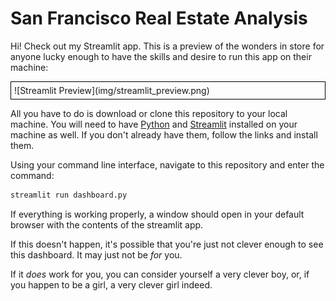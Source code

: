 # San Francisco Real Estate Analysis

Hi! Check out my Streamlit app. This is a preview of the wonders in store for anyone lucky enough to have the skills and desire to run this app on their machine:

<div style="border: 1px solid black; padding: 5px;">
  ![Streamlit Preview](img/streamlit_preview.png)
</div>

All you have to do is download or clone this repository to your local machine. You will need to have [Python](https://www.python.org/downloads/) and [Streamlit](https://docs.streamlit.io/get-started/installation) installed on your machine as well. If you don't already have them, follow the links and install them. 

Using your command line interface, navigate to this repository and enter the command:

```bash
streamlit run dashboard.py
```

If everything is working properly, a window should open in your default browser with the contents of the streamlit app.

If this doesn't happen, it's possible that you're just not clever enough to see this dashboard. It may just not be _for_ you. 

If it _does_ work for you, you can consider yourself a very clever boy, or, if you happen to be a girl, a very clever girl indeed. 